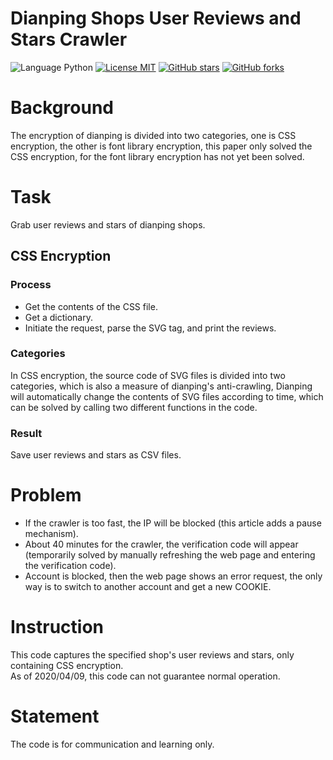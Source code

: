 
# Dianping Shops User Reviews and Stars Crawler

![Language Python](https://img.shields.io/badge/Language-Python-red)
[![License MIT](https://img.shields.io/github/license/imrdong/dazhongdianping.svg?label=License&color=blue)](https://github.com/imrdong/dazhongdianping/blob/master/LICENSE)
[![GitHub stars](https://img.shields.io/github/stars/imrdong/dazhongdianping.svg?style=social&label=Star&maxAge=10)](https://github.com/imrdong/dazhongdianping/stargazers/)
[![GitHub forks](https://img.shields.io/github/forks/imrdong/dazhongdianping?style=social&label=Fork&maxAge=10)](https://github.com/imrdong/dazhongdianping/network/members/)

# Background

The encryption of dianping is divided into two categories, one is CSS encryption, the other is font library encryption, this paper only solved the CSS encryption, for the font library encryption has not yet been solved.

# Task
Grab user reviews and stars of dianping shops.

## CSS Encryption

### Process

*   Get the contents of the CSS file.  
*   Get a dictionary.  
*   Initiate the request, parse the SVG tag, and print the reviews.
 
### Categories

In CSS encryption, the source code of SVG files is divided into two categories, which is also a measure of dianping's anti-crawling, Dianping will automatically change the contents of SVG files according to time, which can be solved by calling two different functions in the code.

### Result

Save user reviews and stars as CSV files.

# Problem

*   If the crawler is too fast, the IP will be blocked (this article adds a pause mechanism).  
*   About 40 minutes for the crawler, the verification code will appear (temporarily solved by manually refreshing the web page and entering the verification code).  
*   Account is blocked, then the web page shows an error request, the only way is to switch to another account and get a new COOKIE.

# Instruction

This code captures the specified shop's user reviews and stars, only containing CSS encryption.  
As of 2020/04/09, this code can not guarantee normal operation.

# Statement

The code is for communication and learning only.